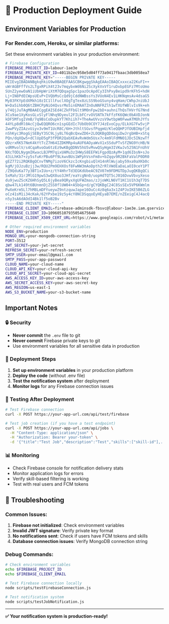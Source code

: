 # 🚀 Production Deployment Guide

## Environment Variables for Production

### For Render.com, Heroku, or similar platforms:

Set these environment variables in your production environment:

```bash
# Firebase Configuration
FIREBASE_PROJECT_ID=labour-1ae3e
FIREBASE_PRIVATE_KEY_ID=4011b2ec958e5d04ff73a9417fbaac3db0058ea7
FIREBASE_PRIVATE_KEY="-----BEGIN PRIVATE KEY-----
MIIEvgIBADANBgkqhkiG9w0BAQEFAASCBKgwggSkAgEAAoIBAQCxxxca22KuFI++
uWrAGBFffVs2LTgxRPiX4t23v7mqybxWd6Ni2ScXykVxVf1ruDxbpEGFz7MtoUmo
SUnZ2yewOaN1iUbHpWriXtM7QDqagSpc1pazOcApdCy3IhPxyBeipd9rKFh5+hdH
Lj+IN8PdECWpsUEvP+IVQbMsCcQd9jCddNWBssYs3VUoN4Ev1LHKNqmsAv4dsaG5
My83FKYpEdXMkh10zIC1llFuclXOgTgTex8zLSS9boGSuny4vqHam/CWhpJniUbJ
W+Da5ihb0Q6tZBHCPpNiO4QvsrMo5inEMAATZnOuNNFRZlh1wTXUfWBlvIs9k+eh
y74QjJuTAgMBAAECggEAISEd4CZkFFbGlt9M0nFpw2bD+auhniThQsTHVrfG7Nnd
XCu9ae1XyKosGLvSlyFlNhq9Dyeul2FILbFCrvOVSNTk7kFfzFK6QWc0bAVDJonN
kDF5MfsgIVmB/7q9BsCoDupkYT7Khiih7+TheAwUVvzsV9wtbpW0FwwATMOhJYfs
44YLp8dRl0AcCjQwEQQRO6cn1spGEdIc7UbOb9COY7J4zEvoCpy/ELkXG7Fw5vjP
ZwwPVyZIAzvUiyv3v9mT1UcR8C/6H+JthltSGvsfPqgmU/KleQQHPJfOUBIHpfjd
nShKyc3RogGjSEByY3SC9Ljy8LT6qBcQxwZD6+2LOQKBgQDdoqiDwJrgbHB+xStq
PQn/dqXQw5+dClUpD5gP3fPDR2QabXEAvRvWdm5Usx7c4m9lFdMNO1JDc5INzwTf
QDzrxRK57NeK4kYtTcZ7H64IZDKMRp4uAUF6AOyaWvX1xSSduPTvSfZNG9YcHB/N
vdRMvolV/s4CqaRvoOa6tzEz9wKBgQDNV5hU5vMvwQSyHgm3IVKwJv525N1FnUhV
NXcTODLNygmIKwacLBJPM7qixUAMu3zIHWyS8EEFWiFgpdQzAyM+1qd6IbsN+sJo
43iLhKb7+zy5sfuKrPBu6Pf9LkwvBUs1WPphVsnFm8v+bZqqv9R2BkFaValP0DR0
gEZ772i2RQKBgQCnvTNMg7izoV6CkzcIcKngbiuQlH14nRlWujaby59xa9aXKb0c
kgM/jOJzuBzjj3w/RQU2Pm9EHXOsf8FwNW3mAoDpthZrRlVWdEaDaLaOI0ceY1PT
/Z9QduKa77y3BT1xIUo+z/tY4HhrTd3EGKdUbeAC9ZV07m9FDMGTDpJugQKBgQCi
5xMah/31rJMlG19pwS3wQX8uo3JHf/eaYcgNn0/uopHdTQT5cJ016DvwVbvyXeso
du9jwuZScKZ6HhSyQ5L6jyBea9QRyxXgUFWZmas/zJjoWKLN6VT1KC1U1h3qT7DS
qbw47Lk149t6BUnmnDjZSS0flUW04+A5bGp+d/gCYQKBgC24C8SsSEx5VP6KWmlm
PwXeKrm5Ll7hM8LmDFYueywZ9ntzquwJape16OuCc4z8q6a3x1Z4PJoIKE5B6ZLG
oCz41sM1i34cKak/62YPxbe19z5y4cY8NCDSqqoEyHEyaB7EMI/nZEeigC4J4acQ
n5y3sA6dAOdI4Bk1lf5oB2Bv
-----END PRIVATE KEY-----"
FIREBASE_CLIENT_EMAIL=firebase-adminsdk-fbsvc@labour-1ae3e.iam.gserviceaccount.com
FIREBASE_CLIENT_ID=109605107935054675640
FIREBASE_CLIENT_X509_CERT_URL=https://www.googleapis.com/robot/v1/metadata/x509/firebase-adminsdk-fbsvc%40labour-1ae3e.iam.gserviceaccount.com

# Other required environment variables
NODE_ENV=production
MONGO_URL=your-mongodb-connection-string
PORT=3512
JWT_SECRET=your-jwt-secret
REFRESH_SECRET=your-refresh-secret
SMTP_USER=your-email@gmail.com
SMTP_PASS=your-app-password
CLOUD_NAME=your-cloud-name
CLOUD_API_KEY=your-cloud-api-key
CLOUD_API_SECRET=your-cloud-api-secret
AWS_ACCESS_KEY_ID=your-aws-access-key
AWS_SECRET_ACCESS_KEY=your-aws-secret-key
AWS_REGION=us-east-1
AWS_S3_BUCKET_NAME=your-s3-bucket-name
```

## Important Notes

### 🔒 Security
- **Never commit** the `.env` file to git
- **Never commit** Firebase private keys to git
- Use environment variables for all sensitive data in production

### 🚀 Deployment Steps

1. **Set up environment variables** in your production platform
2. **Deploy the code** (without .env file)
3. **Test the notification system** after deployment
4. **Monitor logs** for any Firebase connection issues

### 🧪 Testing After Deployment

```bash
# Test Firebase connection
curl -X POST https://your-app-url.com/api/test/firebase

# Test job creation (if you have a test endpoint)
curl -X POST https://your-app-url.com/api/jobs \
  -H "Content-Type: application/json" \
  -H "Authorization: Bearer your-token" \
  -d '{"title":"Test Job","description":"Test","skills":["skill-id"],...}'
```

### 📊 Monitoring

- Check Firebase console for notification delivery stats
- Monitor application logs for errors
- Verify skill-based filtering is working
- Test with real users and FCM tokens

## 🔧 Troubleshooting

### Common Issues:

1. **Firebase not initialized**: Check environment variables
2. **Invalid JWT signature**: Verify private key format
3. **No notifications sent**: Check if users have FCM tokens and skills
4. **Database connection issues**: Verify MongoDB connection string

### Debug Commands:

```bash
# Check environment variables
echo $FIREBASE_PROJECT_ID
echo $FIREBASE_CLIENT_EMAIL

# Test Firebase connection locally
node scripts/testFirebaseConnection.js

# Test notification system
node scripts/testJobNotification.js
```

---

**✅ Your notification system is production-ready!**
